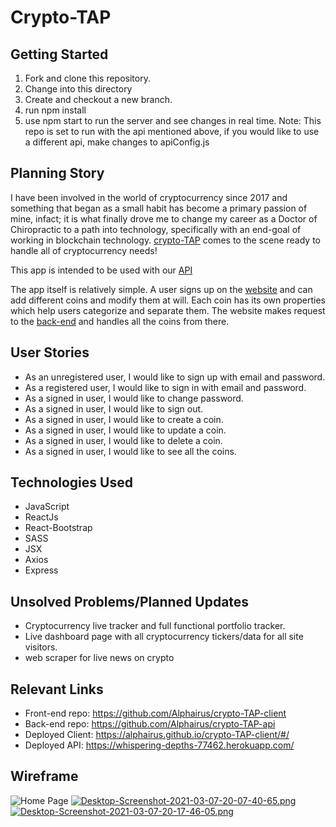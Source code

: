 # Crypto-TAP  

## Getting Started
1. Fork and clone this repository.
2. Change into this directory
3. Create and checkout a new branch.
4. run npm install
5. use npm start to run the server and see changes in real time.
Note: This repo is set to run with the api mentioned above, if you would like to use a different api, make changes to apiConfig.js

## Planning Story
I have been involved in the world of cryptocurrency since 2017 and something that
began as a small habit has become a primary passion of mine, infact; it is what
finally drove me to change my career as a Doctor of Chiropractic to a path into
technology, specifically with an end-goal of working in blockchain technology.
 [crypto-TAP](https://github.com/Alphairus/crypto-TAP-client) comes to the scene
 ready to handle all of cryptocurrency needs!  

This app is intended to be used with our [API](https://github.com/Alphairus/crypto-TAP-api)

The app itself is relatively simple. A user signs up on the [website](https://alphairus.github.io/crypto-TAP-client/#/) and can add different coins and modify them at will. Each coin has its own properties which help users categorize and separate them. The website makes request to the [back-end](https://whispering-depths-77462.herokuapp.com/) and handles all the coins from there.

## User Stories

- As an unregistered user, I would like to sign up with email and password.
- As a registered user, I would like to sign in with email and password.
- As a signed in user, I would like to change password.
- As a signed in user, I would like to sign out.
- As a signed in user, I would like to create a coin.
- As a signed in user, I would like to update a coin.
- As a signed in user, I would like to delete a coin.
- As a signed in user, I would like to see all the coins.

## Technologies Used

- JavaScript
- ReactJs
- React-Bootstrap
- SASS
- JSX
- Axios
- Express

## Unsolved Problems/Planned Updates

- Cryptocurrency live tracker and full functional portfolio tracker.
- Live dashboard page with all cryptocurrency tickers/data for all site visitors.
- web scraper for live news on crypto

## Relevant Links

- Front-end repo: https://github.com/Alphairus/crypto-TAP-client
- Back-end repo: https://github.com/Alphairus/crypto-TAP-api
- Deployed Client: https://alphairus.github.io/crypto-TAP-client/#/
- Deployed API: https://whispering-depths-77462.herokuapp.com/

## Wireframe
![Home Page](https://lucid.app/lucidchart/invitations/accept/2ac6912b-4660-4d5f-a958-359ac544b766)
[![Desktop-Screenshot-2021-03-07-20-07-40-65.png](https://i.postimg.cc/g0HrzZpL/Desktop-Screenshot-2021-03-07-20-07-40-65.png)](https://postimg.cc/NyLQbL5Q)
[![Desktop-Screenshot-2021-03-07-20-17-46-05.png](https://i.postimg.cc/FsSrFLgF/Desktop-Screenshot-2021-03-07-20-17-46-05.png)](https://postimg.cc/GHcwq956)
